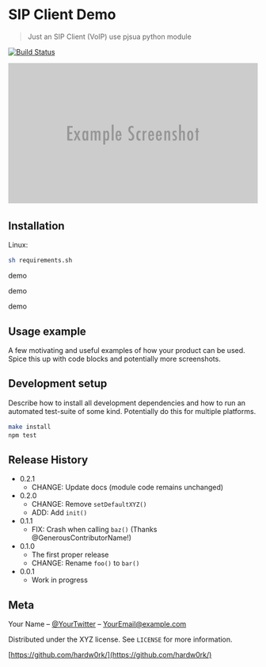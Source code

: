 # SIP Client Demo
> Just an SIP Client (VoIP) use pjsua python module

[![Build Status][travis-image]][travis-url]

![](header.png)

## Installation

Linux:

```sh
sh requirements.sh
```

demo

demo

demo

## Usage example

A few motivating and useful examples of how your product can be used. Spice this up with code blocks and potentially more screenshots.

## Development setup

Describe how to install all development dependencies and how to run an automated test-suite of some kind. Potentially do this for multiple platforms.

```sh
make install
npm test
```

## Release History

* 0.2.1
    * CHANGE: Update docs (module code remains unchanged)
* 0.2.0
    * CHANGE: Remove `setDefaultXYZ()`
    * ADD: Add `init()`
* 0.1.1
    * FIX: Crash when calling `baz()` (Thanks @GenerousContributorName!)
* 0.1.0
    * The first proper release
    * CHANGE: Rename `foo()` to `bar()`
* 0.0.1
    * Work in progress

## Meta

Your Name – [@YourTwitter](https://twitter.com/dbader_org) – YourEmail@example.com

Distributed under the XYZ license. See ``LICENSE`` for more information.

[https://github.com/hardw0rk/](https://github.com/hardw0rk/)

[travis-image]: https://img.shields.io/travis/hardw0rk/sipclientdemo/master.svg?style=flat-square
[travis-url]: https://travis-ci.org/hardw0rk/sipclientdemo
